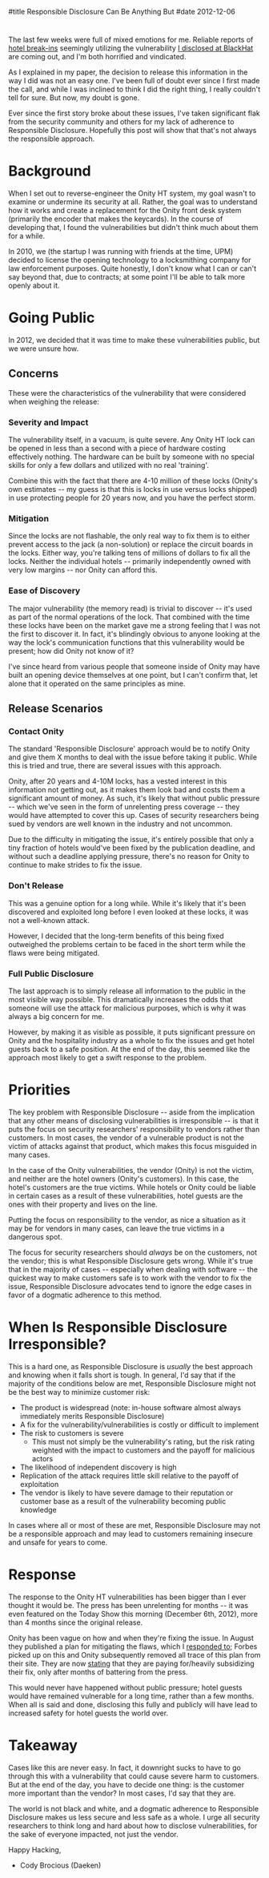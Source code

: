 #title Responsible Disclosure Can Be Anything But
#date 2012-12-06

# 

The last few weeks were full of mixed emotions for me. Reliable reports of [hotel break-ins][1] seemingly utilizing the vulnerability [I disclosed at BlackHat][2] are coming out, and I'm both horrified and vindicated.

 [1]: http://www.forbes.com/sites/andygreenberg/2012/11/26/security-flaw-in-common-keycard-locks-exploited-in-string-of-hotel-room-break-ins/
 [2]: http://daeken.com/blackhat-paper

As I explained in my paper, the decision to release this information in the way I did was not an easy one. I've been full of doubt ever since I first made the call, and while I was inclined to think I did the right thing, I really couldn't tell for sure. But now, my doubt is gone.

Ever since the first story broke about these issues, I've taken significant flak from the security community and others for my lack of adherence to Responsible Disclosure. Hopefully this post will show that that's not always the responsible approach.

# Background

When I set out to reverse-engineer the Onity HT system, my goal wasn't to examine or undermine its security at all. Rather, the goal was to understand how it works and create a replacement for the Onity front desk system (primarily the encoder that makes the keycards). In the course of developing that, I found the vulnerabilities but didn't think much about them for a while.

In 2010, we (the startup I was running with friends at the time, UPM) decided to license the opening technology to a locksmithing company for law enforcement purposes. Quite honestly, I don't know what I can or can't say beyond that, due to contracts; at some point I'll be able to talk more openly about it.

# Going Public

In 2012, we decided that it was time to make these vulnerabilities public, but we were unsure how.

## Concerns

These were the characteristics of the vulnerability that were considered when weighing the release:

### Severity and Impact

The vulnerability itself, in a vacuum, is quite severe. Any Onity HT lock can be opened in less than a second with a piece of hardware costing effectively nothing. The hardware can be built by someone with no special skills for only a few dollars and utilized with no real 'training'.

Combine this with the fact that there are 4-10 million of these locks (Onity's own estimates -- my guess is that this is locks in use versus locks shipped) in use protecting people for 20 years now, and you have the perfect storm.

### Mitigation

Since the locks are not flashable, the only real way to fix them is to either prevent access to the jack (a non-solution) or replace the circuit boards in the locks. Either way, you're talking tens of millions of dollars to fix all the locks. Neither the individual hotels -- primarily independently owned with very low margins -- nor Onity can afford this.

### Ease of Discovery

The major vulnerability (the memory read) is trivial to discover -- it's used as part of the normal operations of the lock. That combined with the time these locks have been on the market gave me a strong feeling that I was not the first to discover it. In fact, it's blindingly obvious to anyone looking at the way the lock's communication functions that this vulnerability would be present; how did Onity not know of it?

I've since heard from various people that someone inside of Onity may have built an opening device themselves at one point, but I can't confirm that, let alone that it operated on the same principles as mine.

## Release Scenarios

### Contact Onity

The standard 'Responsible Disclosure' approach would be to notify Onity and give them X months to deal with the issue before taking it public. While this is tried and true, there are several issues with this approach.

Onity, after 20 years and 4-10M locks, has a vested interest in this information not getting out, as it makes them look bad and costs them a significant amount of money. As such, it's likely that without public pressure -- which we've seen in the form of unrelenting press coverage -- they would have attempted to cover this up. Cases of security researchers being sued by vendors are well known in the industry and not uncommon.

Due to the difficulty in mitigating the issue, it's entirely possible that only a tiny fraction of hotels would've been fixed by the publication deadline, and without such a deadline applying pressure, there's no reason for Onity to continue to make strides to fix the issue.

### Don't Release

This was a genuine option for a long while. While it's likely that it's been discovered and exploited long before I even looked at these locks, it was not a well-known attack.

However, I decided that the long-term benefits of this being fixed outweighed the problems certain to be faced in the short term while the flaws were being mitigated.

### Full Public Disclosure

The last approach is to simply release all information to the public in the most visible way possible. This dramatically increases the odds that someone will use the attack for malicious purposes, which is why it was always a big concern for me.

However, by making it as visible as possible, it puts significant pressure on Onity and the hospitality industry as a whole to fix the issues and get hotel guests back to a safe position. At the end of the day, this seemed like the approach most likely to get a swift response to the problem.

# Priorities

The key problem with Responsible Disclosure -- aside from the implication that any other means of disclosing vulnerabilities is irresponsible -- is that it puts the focus on security researchers' responsibility to vendors rather than customers. In most cases, the vendor of a vulnerable product is not the victim of attacks against that product, which makes this focus misguided in many cases.

In the case of the Onity vulnerabilities, the vendor (Onity) is not the victim, and neither are the hotel owners (Onity's customers). In this case, the hotel's customers are the true victims. While hotels or Onity could be liable in certain cases as a result of these vulnerabilities, hotel guests are the ones with their property and lives on the line.

Putting the focus on responsibility to the vendor, as nice a situation as it may be for vendors in many cases, can leave the true victims in a dangerous spot.

The focus for security researchers should *always* be on the customers, not the vendor; this is what Responsible Disclosure gets wrong. While it's true that in the majority of cases -- especially when dealing with software -- the quickest way to make customers safe is to work with the vendor to fix the issue, Responsible Disclosure advocates tend to ignore the edge cases in favor of a dogmatic adherence to this method.

# When Is Responsible Disclosure Irresponsible?

This is a hard one, as Responsible Disclosure is *usually* the best approach and knowing when it falls short is tough. In general, I'd say that if the majority of the conditions below are met, Responsible Disclosure might not be the best way to minimize customer risk:

*   The product is widespread (note: in-house software almost always immediately merits Responsible Disclosure)
*   A fix for the vulnerability/vulnerabilities is costly or difficult to implement
*   The risk to customers is severe 
    *   This must not simply be the vulnerability's rating, but the risk rating weighted with the impact to customers and the payoff for malicious actors
*   The likelihood of independent discovery is high
*   Replication of the attack requires little skill relative to the payoff of exploitation
*   The vendor is likely to have severe damage to their reputation or customer base as a result of the vulnerability becoming public knowledge

In cases where all or most of these are met, Responsible Disclosure may not be a responsible approach and may lead to customers remaining insecure and unsafe for years to come.

# Response

The response to the Onity HT vulnerabilities has been bigger than I ever thought it would be. The press has been unrelenting for months -- it was even featured on the Today Show this morning (December 6th, 2012), more than 4 months since the original release.

Onity has been vague on how and when they're fixing the issue. In August they published a plan for mitigating the flaws, which I [responded to][3]; Forbes picked up on this and Onity subsequently removed all trace of this plan from their site. They are now [stating][4] that they are paying for/heavily subsidizing their fix, only after months of battering from the press.

 [3]: http://daeken.com/onitys-plan-to-mitigate-hotel-lock-hack
 [4]: http://www.forbes.com/sites/andygreenberg/2012/12/06/lock-firm-onity-starts-to-shell-out-for-security-fixes-to-hotels-hackable-locks/

This would never have happened without public pressure; hotel guests would have remained vulnerable for a long time, rather than a few months. When all is said and done, disclosing this fully and publicly will have lead to increased safety for hotel guests the world over.

# Takeaway

Cases like this are never easy. In fact, it downright sucks to have to go through this with a vulnerability that could cause severe harm to customers. But at the end of the day, you have to decide one thing: is the customer more important than the vendor? In most cases, I'd say that they are.

The world is not black and white, and a dogmatic adherence to Responsible Disclosure makes us less secure and less safe as a whole. I urge all security researchers to think long and hard about how to disclose vulnerabilities, for the sake of everyone impacted, not just the vendor.

Happy Hacking,   
- Cody Brocious (Daeken)
